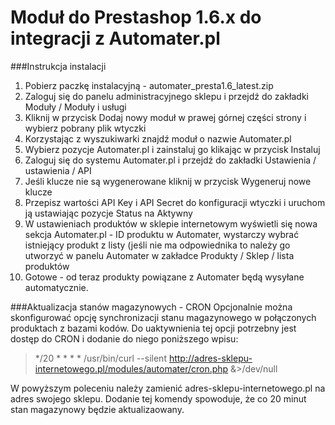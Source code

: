 # Moduł do Prestashop 1.6.x do integracji z Automater.pl
###Instrukcja instalacji
1. Pobierz paczkę instalacyjną - automater_presta1.6_latest.zip
2. Zaloguj się do panelu administracyjnego sklepu i przejdź do zakładki Moduły / Moduły i usługi
3. Kliknij w przycisk Dodaj nowy moduł w prawej górnej części strony i wybierz pobrany plik wtyczki
4. Korzystając z wyszukiwarki znajdź moduł o nazwie Automater.pl
5. Wybierz pozycje Automater.pl i zainstaluj go klikając w przycisk Instaluj
6. Zaloguj się do systemu Automater.pl i przejdź do zakładki Ustawienia / ustawienia / API
7. Jeśli klucze nie są wygenerowane kliknij w przycisk Wygeneruj nowe klucze
8. Przepisz wartości API Key i API Secret do konfiguracji wtyczki i uruchom ją ustawiając pozycje Status na Aktywny
9. W ustawieniach produktów w sklepie internetowym wyświetli się nowa sekcja Automater.pl - ID produktu w Automater, wystarczy wybrać istniejący produkt z listy (jeśli nie ma odpowiednika to należy go utworzyć w panelu Automater w zakładce Produkty / Sklep / lista produktów
10. Gotowe - od teraz produkty powiązane z Automater będą wysyłane automatycznie.

###Aktualizacja stanów magazynowych - CRON
Opcjonalnie można skonfigurować opcję synchronizacji stanu magazynowego w połączonych produktach z bazami kodów. Do uaktywnienia tej opcji potrzebny jest dostęp do CRON i dodanie do niego poniższego wpisu:
> */20 * * * * /usr/bin/curl --silent http://adres-sklepu-internetowego.pl/modules/automater/cron.php &>/dev/null

W powyższym poleceniu należy zamienić adres-sklepu-internetowego.pl na adres swojego sklepu. Dodanie tej komendy spowoduje, że co 20 minut stan magazynowy będzie aktualizaowany.
